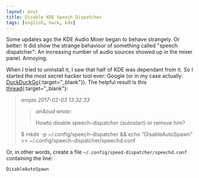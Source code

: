 ```yaml
---
layout: post
title: Disable KDE Speech Dispatcher
tags: [english, hack, kde]
---
```

Some updates ago the KDE Audio Mixer began to behave strangely. Or better:
It did show the strange behaviour of something called "speech dispatcher":
An increasing number of audio sources showed up in the mixer panel. Annoying.

When I tried to uninstall it, I saw that half of KDE was dependant from it.
So I started the most secret hacker tool ever: Google (or in my case actually:
[DuckDuckGo](
    https://duckduckgo.com
){:target="_blank"}).
The helpful result is this [thread](
    https://bbs.archlinux.org/viewtopic.php?pid=1688550#p1688550
){:target="_blank"}:

> _arojas 2017-02-03 13:32:33_
>> _an4oud wrote:_
>>
>> Howto disable speech-dispatcher (autostart) or remove him?
>
> $ mkdir -p ~/.config/speech-dispatcher && echo
> "DisableAutoSpawn" >> ~/.config/speech-dispatcher/speechd.conf

Or, in other words, create a file `~/.config/speed-dispatcher/speechd.conf`
containing the line:
```
DisableAutoSpawn
```